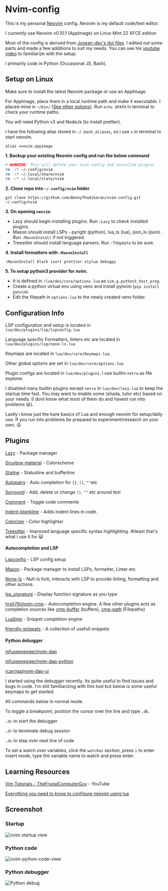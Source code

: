 # Nvim-config

This is my personal [Neovim](https://neovim.io/) config. Neovim is my default code/text editor.

I currently use Neovim v0.10.1 (AppImage) on Linux Mint 22 XFCE edition

Most of the config is derived from [Josean-dev's dot files](https://github.com/josean-dev/dev-environment-files). I edited out some parts and made a few additions to suit my needs. You can see his [youtube video](https://www.youtube.com/watch?v=vdn_pKJUda8) to familiarize with the setup.

I primarily code in Python (Occasional JS, Bash).

## Setup on Linux

Make sure to install the latest Neovim package or use an AppImage.

For AppImage, place them in a local runtime path and make it executable. I placed mine in `~/bin/` ([See other options](https://unix.stackexchange.com/a/36874)).
Run `echo $PATH` in terminal to check your runtime paths.

You will need Python v3 and NodeJs (to install prettier).

I have the following alias stored in `~/.bash_aliases`, so i use `v` in terminal to start neovim.

```
alias v=nvim.appimage
```

**1. Backup your existing Neovim config and run the below command**

```bash
# WARNING: This will delete your nvim config and installed plugins
rm -rf ~/.config/nvim
rm -rf ~/.local/share/nvim
rm -rf ~/.local/state/nvim
```

**2. Clone repo into `~/.config/nvim` folder**

```
git clone https://github.com/BennyThadikaran/nvim-config.git ~/.config/nvim
```

**3. On opening `neovim`:**

- Lazy should begin installing plugins. Run `:Lazy` to check installed plugins.
- Mason should install LSPs - pyright (python), lua_ls (lua), json_ls (json) . Run `:MasonInstall` if not triggered.
- Treesitter should install language parsers. Run `:TSUpdate` to be sure.

**4. Install formatters with `:MasonInstall`**

`:MasonInstall black isort prettier stylua debugpy`

**5. To setup python3 provider for nvim.**

- It is defined in `/lua/dev/core/options.lua` as `vim.g.python3_host_prog`.
- Create a python virtual env using venv and install pynvim (`pip install pynvim`).
- Edit the filepath in `options.lua` to the newly created venv folder.

## Configuration Info

LSP configuration and setup is located in `lua/dev/plugins/lsp/lspconfig.lua`

Language specific Formatters, linters etc are located in `lua/dev/plugins/lsp/none-ls.lua`

Keymaps are located in `lua/dev/core/Keymaps.lua`.

Other global options are set in `lua/dev/core/options.lua`

Plugin configs are located in `lua/dev/plugins`. I use builtin `netrw` as file explorer.

I disabled many builtin plugins except `netrw` in `lua/dev/lazy.lua` to keep the startup time fast. You may want to enable some (shada, tutor etc) based on your needs. (I dont know what most of them do and havent run into problems :smiley:).

Lastly i know just the bare basics of Lua and enough neovim for setup/daily use. If you run into problems be prepared to experiment/research on your own. :stuck_out_tongue_winking_eye:

## Plugins

[Lazy](https://github.com/folke/lazy.nvim) - Package manager

[Gruvbox-material](https://github.com/sainnhe/gruvbox-material) - Colorscheme

[Staline](https://github.com/tamton-aquib/staline.nvim) - Statusline and bufferline

[Autopairs](https://github.com/windwp/nvim-autopairs) - Auto completion for `{}`, `()`, `""`etc

[Surround](https://github.com/kylechui/nvim-surround) - Add, delete or change `()`, `""` etc around text

[Comment](https://github.com/numToStr/Comment.nvim) - Toggle code comments

[Indent-blankline](https://github.com/lukas-reineke/indent-blankline.nvim) - Adds indent lines in code.

[Colorizer](https://github.com/NvChad/nvim-colorizer.lua) - Color highlighter

[Treesitter](https://github.com/nvim-treesitter/nvim-treesitter) - Improved language specific syntax highlighting. Atleast that's what i use it for 😺

#### Autocompletion and LSP

[Lspconfig](https://github.com/neovim/nvim-lspconfig) - LSP config setup

[Mason](https://github.com/williamboman/mason.nvim) - Package manager to install LSPs, formatter, Linter etc.

[None-ls](https://github.com/nvimtools/none-ls.nvim) - Null-ls fork, interacts with LSP to provide linting, formatting and other actions.

[lsp_signature](https://github.com/ray-x/lsp_signature.nvim) - Display function signature as you type

[hrsh7th/nvim-cmp](https://github.com/hrsh7th/nvim-cmp) - Autocompletion engine. A few other plugins acts as completion sources like [cmp-buffer](https://github.com/hrsh7th/cmp-buffer) (buffers), [cmp-path](https://github.com/hrsh7th/cmp-path) (Filepaths)

[LuaSnip](https://github.com/L3MON4D3/LuaSnip) - Snippet completion engine

[friendly-snippets](https://github.com/rafamadriz/friendly-snippets) - A collection of usefull snippets

#### Python debugger

[mfussenegger/nvim-dap](https://github.com/mfussenegger/nvim-dap)

[mfussenegger/nvim-dap-python](https://github.com/mfussenegger/nvim-dap-python)

[rcarriga/nvim-dap-ui](https://github.com/rcarriga/nvim-dap-ui)

I started using the debugger recently. Its quite useful to find issues and bugs in code. I'm still familiarizing with this tool but below is some useful keymaps to get started.

All commands below in normal mode.

To toggle a breakpoint, position the cursor over the line and type `,db`.

`,dc` to start the debugger

`,dr` to terminate debug session

`,ds` to step over next line of code

To set a watch over variables, click the `watches` section, press `i` to enter insert mode, type the variable name to watch and press enter.

## Learning Resources

[Vim Tutorials - TheFrugalComputerGuy](https://www.youtube.com/playlist?list=PLy7Kah3WzqrEjsuvhT46fr28Q11oa5ZoI) - YouTube

[Everything you need to know to configure neovim using lua](https://vonheikemen.github.io/devlog/tools/configuring-neovim-using-lua/)

## Screenshot

### Startup
![nvim startup view](https://res.cloudinary.com/doyu4uovr/image/upload/s--mu2nZcil--/c_scale,f_auto,w_1366/v1726294887/nvim/nvim-startup-view_ckub17.png)

### Python code
![nvim-python-code-view](https://res.cloudinary.com/doyu4uovr/image/upload/s--x7KiZeuN--/f_auto/v1726294887/nvim/nvim-python-code-view_nbdjzh.png)

### Python debugger
![Python debug](https://res.cloudinary.com/doyu4uovr/image/upload/s--jHEl9Lki--/f_auto/v1726294887/nvim/python-debug-dap_rqbsgo.png)
